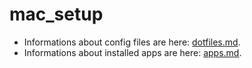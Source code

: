 # mac_setup

- Informations about config files are here: [dotfiles.md](./dotfiles.md).
- Informations about installed apps are here: [apps.md](./apps.md).
